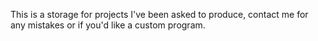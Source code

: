 This is a storage for projects I've been asked to produce, contact me for any mistakes or if you'd like a custom program. 
